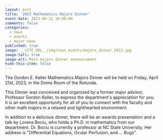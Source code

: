 ```yaml
---
layout: post
title: '2023 Mathematics Majors Dinner'
event-date: 2023-04-21 18:00:00
comments: false
categories:
  - news
  - events
  - major-news
published: true
image: __SITE_URL__/img/news_events/majors_dinner_2023.jpg
image-tall: true
image-alt: Math majors dinner announcement
hide-this-item: false
---
```


The Gordon E. Keller Mathematics Majors Dinner will be held on Friday, April 21st, 2023, in the Dome Room of the Rotunda.

<!--more-->

This Dinner was conceived and organized by a former major advisor, Professor Gordon Keller, to express the department's appreciation for you. It is an excellent opportunity for all of you to connect with the faculty and other math majors in a relaxed and lighthearted environment.

In addition to a delicious dinner, there will be an awards presentation and a talk by Lorena Bociu, who holds a Ph.D. in mathematics from our department. Dr. Bociu is currently a professor at NC State University. Her address is "Differential Equations, Ocular Perfusion, and ... Bugs".
